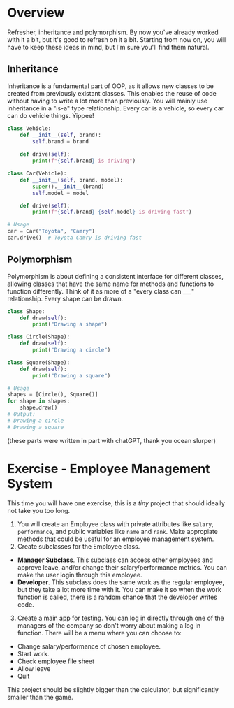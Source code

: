 # Overview
Refresher, inheritance and polymorphism. By now you've already worked with it a bit, but it's good to refresh on it a bit. Starting from now on, you will have to keep these ideas in mind, but I'm sure you'll find them natural.

## Inheritance
Inheritance is a fundamental part of OOP, as it allows new classes to be created from previously existant classes. This enables the reuse of code without having to write a lot more than previously. You will mainly use inheritance in a "is-a" type relationship.
Every car is a vehicle, so every car can do vehicle things. Yippee!
```python
class Vehicle:
    def __init__(self, brand):
        self.brand = brand
    
    def drive(self):
        print(f"{self.brand} is driving")

class Car(Vehicle):
    def __init__(self, brand, model):
        super().__init__(brand)
        self.model = model

    def drive(self):
        print(f"{self.brand} {self.model} is driving fast")

# Usage
car = Car("Toyota", "Camry")
car.drive()  # Toyota Camry is driving fast
```

## Polymorphism
Polymorphism is about defining a consistent interface for different classes, allowing classes that have the same name for methods and functions to function differently. Think of it as more of a "every class can ___" relationship.
Every shape can be drawn.
```python
class Shape:
    def draw(self):
        print("Drawing a shape")

class Circle(Shape):
    def draw(self):
        print("Drawing a circle")

class Square(Shape):
    def draw(self):
        print("Drawing a square")

# Usage
shapes = [Circle(), Square()]
for shape in shapes:
    shape.draw()
# Output:
# Drawing a circle
# Drawing a square
```

(these parts were written in part with chatGPT, thank you ocean slurper)

# Exercise - Employee Management System
This time you will have one exercise, this is a *tiny* project that should ideally not take you too long.
1. You will create an Employee class with private attributes like `salary`, `performance`, and public variables like `name` and `rank`. Make appropiate methods that could be useful for an employee management system.
2. Create subclasses for the Employee class.
- **Manager Subclass**. This subclass can access other employees and approve leave, and/or change their salary/performance metrics. You can make the user login through this employee.
- **Developer**. This subclass does the same work as the regular employee, but they take a lot more time with it. You can make it so when the work function is called, there is a random chance that the developer writes code.
3. Create a main app for testing. You can log in directly through one of the managers of the company so don't worry about making a log in function. There will be a menu where you can choose to:
- Change salary/performance of chosen employee.
- Start work.
- Check employee file sheet
- Allow leave
- Quit

This project should be slightly bigger than the calculator, but significantly smaller than the game.
